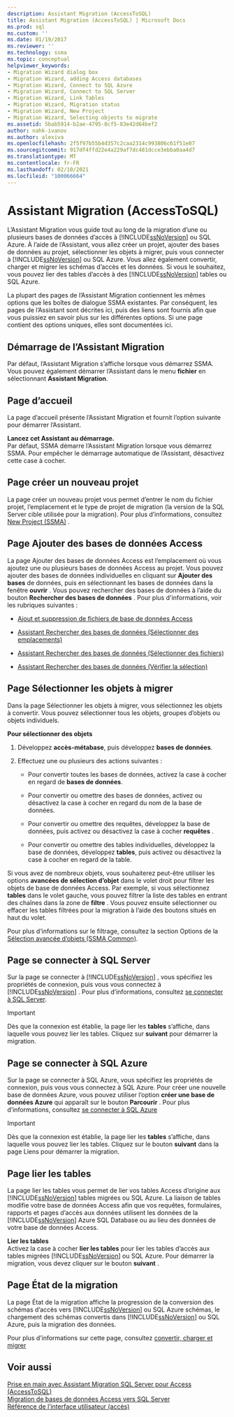 ```yaml
---
description: Assistant Migration (AccessToSQL)
title: Assistant Migration (AccessToSQL) | Microsoft Docs
ms.prod: sql
ms.custom: ''
ms.date: 01/19/2017
ms.reviewer: ''
ms.technology: ssma
ms.topic: conceptual
helpviewer_keywords:
- Migration Wizard dialog box
- Migration Wizard, adding Access databases
- Migration Wizard, Connect to SQL Azure
- Migration Wizard, Connect to SQL Server
- Migration Wizard, Link Tables
- Migration Wizard, Migration status
- Migration Wizard, New Project
- Migration Wizard, Selecting objects to migrate
ms.assetid: 5bab5914-b2ae-4795-8cf5-83e42d64bef2
author: nahk-ivanov
ms.author: alexiva
ms.openlocfilehash: 2f5f97b55b4d357c2caa2314c993806c61f51e07
ms.sourcegitcommit: 917df4ffd22e4a229af7dc481dcce3ebba0aa4d7
ms.translationtype: MT
ms.contentlocale: fr-FR
ms.lasthandoff: 02/10/2021
ms.locfileid: "100066664"
---
```

# <a name="migration-wizard-accesstosql"></a>Assistant Migration (AccessToSQL)
L’Assistant Migration vous guide tout au long de la migration d’une ou plusieurs bases de données d’accès à [!INCLUDE[ssNoVersion](../../includes/ssnoversion-md.md)] ou SQL Azure. À l’aide de l’Assistant, vous allez créer un projet, ajouter des bases de données au projet, sélectionner les objets à migrer, puis vous connecter à [!INCLUDE[ssNoVersion](../../includes/ssnoversion-md.md)] ou SQL Azure. Vous allez également convertir, charger et migrer les schémas d’accès et les données. Si vous le souhaitez, vous pouvez lier des tables d’accès à des [!INCLUDE[ssNoVersion](../../includes/ssnoversion-md.md)] tables ou SQL Azure.  
  
La plupart des pages de l’Assistant Migration contiennent les mêmes options que les boîtes de dialogue SSMA existantes. Par conséquent, les pages de l’Assistant sont décrites ici, puis des liens sont fournis afin que vous puissiez en savoir plus sur les différentes options. Si une page contient des options uniques, elles sont documentées ici.  
  
## <a name="starting-the-migration-wizard"></a>Démarrage de l’Assistant Migration  
Par défaut, l’Assistant Migration s’affiche lorsque vous démarrez SSMA. Vous pouvez également démarrer l’Assistant dans le menu **fichier** en sélectionnant **Assistant Migration**.  
  
## <a name="welcome-page"></a>Page d’accueil  
La page d’accueil présente l’Assistant Migration et fournit l’option suivante pour démarrer l’Assistant.  
  
**Lancez cet Assistant au démarrage.**  
Par défaut, SSMA démarre l’Assistant Migration lorsque vous démarrez SSMA. Pour empêcher le démarrage automatique de l’Assistant, désactivez cette case à cocher.  
  
## <a name="create-new-project-page"></a>Page créer un nouveau projet  
La page créer un nouveau projet vous permet d’entrer le nom du fichier projet, l’emplacement et le type de projet de migration (la version de la SQL Server cible utilisée pour la migration). Pour plus d’informations, consultez [New Project (SSMA)](./new-project-ssma-accesstosql.md) .  
  
## <a name="add-access-databases-page"></a>Page Ajouter des bases de données Access  
La page Ajouter des bases de données Access est l’emplacement où vous ajoutez une ou plusieurs bases de données Access au projet. Vous pouvez ajouter des bases de données individuelles en cliquant sur **Ajouter des bases** de données, puis en sélectionnant les bases de données dans la fenêtre **ouvrir** . Vous pouvez rechercher des bases de données à l’aide du bouton **Rechercher des bases de données** . Pour plus d'informations, voir les rubriques suivantes :  
  
-   [Ajout et suppression de fichiers de base de données Access](adding-and-removing-access-database-files-accesstosql.md)  
  
-   [Assistant Rechercher des bases de données (Sélectionner des emplacements)](./find-databases-wizard-select-locations-accesstosql.md)  
  
-   [Assistant Rechercher des bases de données (Sélectionner des fichiers)](./find-databases-wizard-select-files-accesstosql.md)  
  
-   [Assistant Rechercher des bases de données (Vérifier la sélection)](./find-databases-wizard-verify-selection-accesstosql.md)  
  
## <a name="select-objects-to-migrate-page"></a>Page Sélectionner les objets à migrer  
Dans la page Sélectionner les objets à migrer, vous sélectionnez les objets à convertir. Vous pouvez sélectionner tous les objets, groupes d’objets ou objets individuels.  
  
**Pour sélectionner des objets**  
  
1.  Développez **accès-métabase**, puis développez **bases de données**.  
  
2.  Effectuez une ou plusieurs des actions suivantes :  
  
    -   Pour convertir toutes les bases de données, activez la case à cocher en regard de **bases de données**.  
  
    -   Pour convertir ou omettre des bases de données, activez ou désactivez la case à cocher en regard du nom de la base de données.  
  
    -   Pour convertir ou omettre des requêtes, développez la base de données, puis activez ou désactivez la case à cocher **requêtes** .  
  
    -   Pour convertir ou omettre des tables individuelles, développez la base de données, développez **tables**, puis activez ou désactivez la case à cocher en regard de la table.  
  
Si vous avez de nombreux objets, vous souhaiterez peut-être utiliser les options **avancées de sélection d’objet** dans le volet droit pour filtrer les objets de base de données Access. Par exemple, si vous sélectionnez **tables** dans le volet gauche, vous pouvez filtrer la liste des tables en entrant des chaînes dans la zone de **filtre** . Vous pouvez ensuite sélectionner ou effacer les tables filtrées pour la migration à l’aide des boutons situés en haut du volet.  
  
Pour plus d’informations sur le filtrage, consultez la section Options de la [Sélection avancée d’objets (SSMA Common)](../sybase/advanced-object-selection-sybasetosql.md).  
  
## <a name="connect-to-sql-server-page"></a>Page se connecter à SQL Server  
Sur la page se connecter à [!INCLUDE[ssNoVersion](../../includes/ssnoversion-md.md)] , vous spécifiez les propriétés de connexion, puis vous vous connectez à [!INCLUDE[ssNoVersion](../../includes/ssnoversion-md.md)] . Pour plus d’informations, consultez [se connecter à SQL Server](connect-to-sql-server-accesstosql.md).
  
> [!IMPORTANT]  
> Dès que la connexion est établie, la page lier les **tables** s’affiche, dans laquelle vous pouvez lier les tables. Cliquez sur **suivant** pour démarrer la migration.  
  
## <a name="connect-to-sql-azure-page"></a>Page se connecter à SQL Azure  
Sur la page se connecter à SQL Azure, vous spécifiez les propriétés de connexion, puis vous vous connectez à SQL Azure. Pour créer une nouvelle base de données Azure, vous pouvez utiliser l’option **créer une base de données Azure** qui apparaît sur le bouton **Parcourir** . Pour plus d’informations, consultez [se connecter à SQL Azure](connect-to-azure-sql-db-accesstosql.md)  
  
> [!IMPORTANT]  
> Dès que la connexion est établie, la page lier les **tables** s’affiche, dans laquelle vous pouvez lier les tables. Cliquez sur le bouton **suivant** dans la page Liens pour démarrer la migration.  
  
## <a name="link-tables-page"></a>Page lier les tables  
La page lier les tables vous permet de lier vos tables Access d’origine aux [!INCLUDE[ssNoVersion](../../includes/ssnoversion-md.md)] tables migrées ou SQL Azure. La liaison de tables modifie votre base de données Access afin que vos requêtes, formulaires, rapports et pages d’accès aux données utilisent les données de la [!INCLUDE[ssNoVersion](../../includes/ssnoversion-md.md)] Azure SQL Database ou au lieu des données de votre base de données Access.  
  
**Lier les tables**  
Activez la case à cocher **lier les tables** pour lier les tables d’accès aux tables migrées [!INCLUDE[ssNoVersion](../../includes/ssnoversion-md.md)] ou SQL Azure. Pour démarrer la migration, vous devez cliquer sur le bouton **suivant** .  
  
## <a name="migration-status-page"></a>Page État de la migration  
La page État de la migration affiche la progression de la conversion des schémas d’accès vers [!INCLUDE[ssNoVersion](../../includes/ssnoversion-md.md)] ou SQL Azure schémas, le chargement des schémas convertis dans [!INCLUDE[ssNoVersion](../../includes/ssnoversion-md.md)] ou SQL Azure, puis la migration des données.  
  
Pour plus d’informations sur cette page, consultez [convertir, charger et migrer](./convert-load-and-migrate-accesstosql.md)  
  
## <a name="see-also"></a>Voir aussi  
[Prise en main avec Assistant Migration SQL Server pour Access &#40;AccessToSQL&#41;](../../ssma/access/getting-started-with-sql-server-migration-assistant-for-access-accesstosql.md)  
[Migration de bases de données Access vers SQL Server](migrating-access-databases-to-sql-server-azure-sql-db-accesstosql.md)  
[Référence de l’interface utilisateur (accès)](./user-interface-reference-accesstosql.md)  
